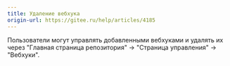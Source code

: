 ```yaml
---
title: Удаление вебхука
origin-url: https://gitee.ru/help/articles/4185
---
```


Пользователи могут управлять добавленными вебхуками и удалять их через "Главная страница репозитория" -> "Страница управления" -> "Вебхуки".